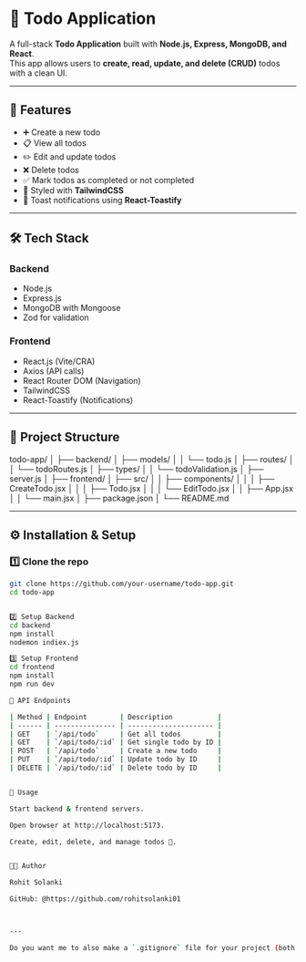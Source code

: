 # 📝 Todo Application

A full-stack **Todo Application** built with **Node.js, Express, MongoDB, and React**.  
This app allows users to **create, read, update, and delete (CRUD)** todos with a clean UI.

---

## 🚀 Features

- ➕ Create a new todo
- 📋 View all todos
- ✏️ Edit and update todos
- ❌ Delete todos
- ✅ Mark todos as completed or not completed
- 🎨 Styled with **TailwindCSS**
- 🔔 Toast notifications using **React-Toastify**

---

## 🛠️ Tech Stack

### Backend
- Node.js
- Express.js
- MongoDB with Mongoose
- Zod for validation

### Frontend
- React.js (Vite/CRA)
- Axios (API calls)
- React Router DOM (Navigation)
- TailwindCSS
- React-Toastify (Notifications)

---

## 📂 Project Structure
  todo-app/
│
├── backend/
│ ├── models/
│ │ └── todo.js
│ ├── routes/
│ │ └── todoRoutes.js
│ ├── types/
│ │ └── todoValidation.js
│ ├── server.js
│
├── frontend/
│ ├── src/
│ │ ├── components/
│ │ │ ├── CreateTodo.jsx
│ │ │ ├── Todo.jsx
│ │ │ └── EditTodo.jsx
│ │ ├── App.jsx
│ │ └── main.jsx
│ ├── package.json
│
└── README.md




---

## ⚙️ Installation & Setup

### 1️⃣ Clone the repo
```bash
git clone https://github.com/your-username/todo-app.git
cd todo-app


2️⃣ Setup Backend
cd backend
npm install
nodemon indiex.js

3️⃣ Setup Frontend
cd frontend
npm install
npm run dev

🔗 API Endpoints

| Method | Endpoint        | Description           |
| ------ | --------------- | --------------------- |
| GET    | `/api/todo`     | Get all todos         |
| GET    | `/api/todo/:id` | Get single todo by ID |
| POST   | `/api/todo`     | Create a new todo     |
| PUT    | `/api/todo/:id` | Update todo by ID     |
| DELETE | `/api/todo/:id` | Delete todo by ID     |


🎯 Usage

Start backend & frontend servers.

Open browser at http://localhost:5173.

Create, edit, delete, and manage todos 🚀.


🧑‍💻 Author

Rohit Solanki

GitHub: @https://github.com/rohitsolanki01



---

Do you want me to also make a `.gitignore` file for your project (both **frontend + backend** setup)?


